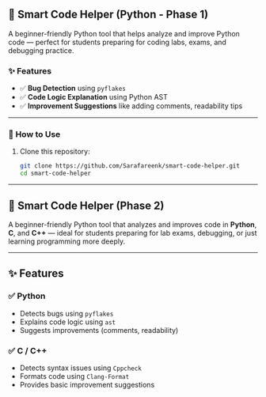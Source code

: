 ## 🔧 Smart Code Helper (Python - Phase 1)

A beginner-friendly Python tool that helps analyze and improve Python code — perfect for students preparing for coding labs, exams, and debugging practice.

### ✨ Features
- ✅ **Bug Detection** using `pyflakes`
- ✅ **Code Logic Explanation** using Python AST
- ✅ **Improvement Suggestions** like adding comments, readability tips

---

### 🚀 How to Use

1. Clone this repository:
   ```bash
   git clone https://github.com/Sarafareenk/smart-code-helper.git
   cd smart-code-helper
---
## 🧠 Smart Code Helper (Phase 2)

A beginner-friendly Python tool that analyzes and improves code in **Python**, **C**, and **C++** — ideal for students preparing for lab exams, debugging, or just learning programming more deeply.

---

## ✨ Features

### ✅ Python
- Detects bugs using `pyflakes`
- Explains code logic using `ast`
- Suggests improvements (comments, readability)

### ✅ C / C++
- Detects syntax issues using `Cppcheck`
- Formats code using `Clang-Format`
- Provides basic improvement suggestions





